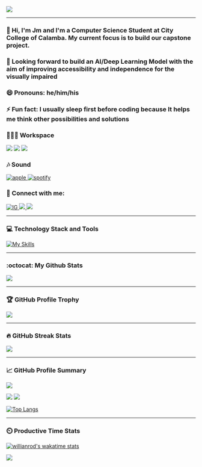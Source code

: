 <img src="https://komarev.com/ghpvc/?username=jm-paunlagui&style=for-the-badge">
<hr>
<!-- <p align="center">
    <img src="https://user-images.githubusercontent.com/95494414/188888596-82bd147a-0398-41c6-8167-166137df689f.png" align="center" alt="banner-jm" />
</p> -->

### 👋 Hi, I'm Jm and I'm a Computer Science Student at City College of Calamba. My current focus is to build our capstone project.

### 🔭 Looking forward to build an AI/Deep Learning Model with the aim of improving accessibility and independence for the visually impaired

### 😄 Pronouns: he/him/his

### ⚡ Fun fact: I usually sleep first before coding because It helps me think other possibilities and solutions


### 👨🏽‍💻 Workspace 

![](https://img.shields.io/badge/NVIDIA-920MX-76B900?style=for-the-badge&logo=nvidia&logoColor=white) ![](https://img.shields.io/badge/Intel-Core_i5_8th-0071C5?style=for-the-badge&logo=intel&logoColor=white) ![](https://img.shields.io/badge/Windows-LENOVO_ideapad_320S-0078D6?style=for-the-badge&logo=windows&logoColor=white)

### 🎶 Sound

<a href="https://music.apple.com/profile/yohan_13516">
<img alt="apple" src="https://img.shields.io/badge/apple%20music-F34E68?style=for-the-badge&logo=apple%20music&logoColor=white" />
</a>
<a href="https://open.spotify.com/user/31t7yuhc6c3m43g2o57zn2rcrxeq?si=18c0d1b9e21f40a1">
<img alt="spotify" src="https://img.shields.io/badge/Spotify-1ED760?&style=for-the-badge&logo=spotify&logoColor=white" />
</a>

### 🤝 Connect with me:

<a href="https://www.instagram.com/jmpaunlagui/">
        <img alt="IG" src="https://skillicons.dev/icons?i=instagram" />
</a>
<a href="www.linkedin.com/in/jm-paunlagui-cs">
	<img src="https://skillicons.dev/icons?i=linkedin" />
</a>
<a href="https://twitter.com/itsJm51">
	<img src="https://skillicons.dev/icons?i=twitter" />
</a>
<hr>

### 💻 Technology Stack and Tools

[![My Skills](https://skillicons.dev/icons?i=ai,bash,c,cpp,css,figma,flask,git,java,js,mysql,nodejs,py,react,regex,tailwind,tensorflow,visualstudio,vscode&perline=9)](https://skillicons.dev)

<hr>

### :octocat: My Github Stats

![](https://github-readme-stats.vercel.app/api?username=jm-paunlagui&theme=tokyonight&show_icons=true&count_private=true&hide_border=true&include_all_commits=true&hide_title=true)

<hr>

### 🏆 GitHub Profile Trophy

![](https://github-profile-trophy.vercel.app/?username=jm-paunlagui&theme=tokyonight&margin-w=15&margin-h=15&column=4)

<hr>

### 🔥 GitHub Streak Stats

![](https://github-readme-streak-stats.herokuapp.com?user=jm-paunlagui&theme=tokyonight&border=8236DD)

<hr>

### 📈 GitHub Profile Summary

![](http://github-profile-summary-cards.vercel.app/api/cards/profile-details?username=jm-paunlagui&theme=tokyonight)

![](http://github-profile-summary-cards.vercel.app/api/cards/repos-per-language?username=jm-paunlagui&theme=tokyonight) ![](http://github-profile-summary-cards.vercel.app/api/cards/most-commit-language?username=jm-paunlagui&theme=tokyonight)

[![Top Langs](https://github-readme-stats.vercel.app/api/top-langs/?username=anuraghazra&layout=compact&card_width=630&langs_count=9&theme=tokyonight&hide_border=true)](https://github.com/anuraghazra/github-readme-stats)

<hr>

### ⏲️ Productive Time Stats

[![willianrod's wakatime stats](https://github-readme-stats.vercel.app/api/wakatime?username=@Jm_Paunlagui&theme=tokyonight&hide_border=true)](https://github.com/anuraghazra/github-readme-stats)

![](http://github-profile-summary-cards.vercel.app/api/cards/productive-time?username=jm-paunlagui&theme=tokyonight&utcOffset=8)


<!-- 

<h3 align="left">⚡ Database</h3>
<p align="left">
	<img alt="mariadb" src="https://img.shields.io/badge/MariaDB-003545?style=for-the-badge&logo=mariadb&logoColor=white" />
	<img alt="mongo" src="https://img.shields.io/badge/MongoDB-4EA94B?style=for-the-badge&logo=mongodb&logoColor=white" />
	<img alt="mysql" src="https://img.shields.io/badge/MySQL-005C84?style=for-the-badge&logo=mysql&logoColor=white" />
</p>
<h3 align="left">🖍 Design</h3>
<p align="left">
	<img alt="ai" src="https://img.shields.io/badge/Adobe%20Illustrator-FF9A00?style=for-the-badge&logo=adobe%20illustrator&logoColor=white" />
	<img alt="figma" src="https://img.shields.io/badge/Adobe%20Illustrator-FF9A00?style=for-the-badge&logo=adobe%20illustrator&logoColor=white" />
</p>
<h3 align="left">👩‍💻 IDE</h3>
<p align="left">
	<img alt="nb" src="https://img.shields.io/badge/apache%20netbeans-1B6AC6?style=for-the-badge&logo=apache%20netbeans%20IDE&logoColor=white" />
	<img alt="clb" src="https://img.shields.io/badge/Colab-F9AB00?style=for-the-badge&logo=googlecolab&color=525252" />
	<img alt="py" src="https://img.shields.io/badge/PyCharm-000000.svg?&style=for-the-badge&logo=PyCharm&logoColor=white" />
	<img alt="vs" src="https://img.shields.io/badge/Visual_Studio-5C2D91?style=for-the-badge&logo=visual%20studio&logoColor=white" />
	<img alt="vsc" src="https://img.shields.io/badge/Visual_Studio_Code-0078D4?style=for-the-badge&logo=visual%20studio%20code&logoColor=white" />
	<img alt="ws" src="https://img.shields.io/badge/WebStorm-000000?style=for-the-badge&logo=WebStorm&logoColor=white" />
</p>
<h3 align="left">🎮 Games</h3>
<p align="left">
	<img alt="epic" src="https://img.shields.io/badge/Epic%20Games-313131?style=for-the-badge&logo=Epic%20Games&logoColor=white" />
	<img alt="origin" src="https://img.shields.io/badge/Origin-148EFF?style=for-the-badge&logo=origin&logoColor=white" />
	<img alt="riot" src="https://img.shields.io/badge/Riot_Games-D32936?style=for-the-badge&logo=riot-games&logoColor=white" />
	<img alt="steam" src="https://img.shields.io/badge/Steam-000000?style=for-the-badge&logo=steam&logoColor=white" />
	<img alt="ubisoft" src="https://img.shields.io/badge/Ubisoft-00C8FF?style=for-the-badge&logo=ubisoft&logoColor=white" />
</p> -->
<!--
**Jm-Paunlagui/Jm-Paunlagui** is a ✨ _special_ ✨ repository because its `README.md` (this file) appears on your GitHub profile.

Here are some ideas to get you started:

- 🔭 I’m currently working on ...
- 🌱 I’m currently learning ...
- 👯 I’m looking to collaborate on ...
- 🤔 I’m looking for help with ...
- 💬 Ask me about ...
- 📫 How to reach me: ...
- 😄 Pronouns: ...
- ⚡ Fun fact: ...
-->

